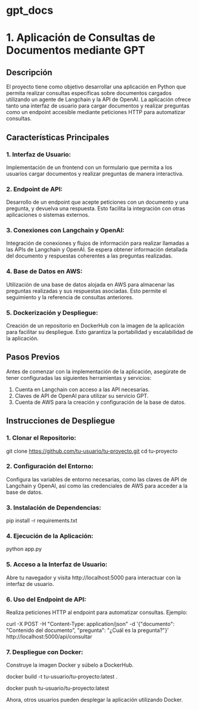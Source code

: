 # gpt_docs

# 1. Aplicación de Consultas de Documentos mediante GPT
## Descripción
El proyecto tiene como objetivo desarrollar una aplicación en Python que permita realizar consultas específicas sobre documentos cargados utilizando un agente de Langchain y la API de OpenAI. La aplicación ofrece tanto una interfaz de usuario para cargar documentos y realizar preguntas como un endpoint accesible mediante peticiones HTTP para automatizar consultas.

## Características Principales
### 1. Interfaz de Usuario:

Implementación de un frontend con un formulario que permita a los usuarios cargar documentos y realizar preguntas de manera interactiva.
### 2. Endpoint de API:

Desarrollo de un endpoint que acepte peticiones con un documento y una pregunta, y devuelva una respuesta. Esto facilita la integración con otras aplicaciones o sistemas externos.
### 3. Conexiones con Langchain y OpenAI:

Integración de conexiones y flujos de información para realizar llamadas a las APIs de Langchain y OpenAI. Se espera obtener información detallada del documento y respuestas coherentes a las preguntas realizadas.
### 4. Base de Datos en AWS:

Utilización de una base de datos alojada en AWS para almacenar las preguntas realizadas y sus respuestas asociadas. Esto permite el seguimiento y la referencia de consultas anteriores.
### 5. Dockerización y Despliegue:

Creación de un repositorio en DockerHub con la imagen de la aplicación para facilitar su despliegue. Esto garantiza la portabilidad y escalabilidad de la aplicación.
## Pasos Previos
Antes de comenzar con la implementación de la aplicación, asegúrate de tener configuradas las siguientes herramientas y servicios:

1. Cuenta en Langchain con acceso a las API necesarias.
2. Claves de API de OpenAI para utilizar su servicio GPT.
3. Cuenta de AWS para la creación y configuración de la base de datos.
## Instrucciones de Despliegue
### 1. Clonar el Repositorio:

git clone https://github.com/tu-usuario/tu-proyecto.git
cd tu-proyecto

### 2. Configuración del Entorno:

Configura las variables de entorno necesarias, como las claves de API de Langchain y OpenAI, así como las credenciales de AWS para acceder a la base de datos.
### 3. Instalación de Dependencias:

pip install -r requirements.txt
### 4. Ejecución de la Aplicación:

python app.py
### 5. Acceso a la Interfaz de Usuario:

Abre tu navegador y visita http://localhost:5000 para interactuar con la interfaz de usuario.
### 6. Uso del Endpoint de API:

Realiza peticiones HTTP al endpoint para automatizar consultas. Ejemplo:

curl -X POST -H "Content-Type: application/json" -d '{"documento": "Contenido del documento", "pregunta": "¿Cuál es la pregunta?"}' http://localhost:5000/api/consultar
### 7. Despliegue con Docker:

Construye la imagen Docker y súbelo a DockerHub.

docker build -t tu-usuario/tu-proyecto:latest .

docker push tu-usuario/tu-proyecto:latest

Ahora, otros usuarios pueden desplegar la aplicación utilizando Docker.

